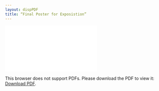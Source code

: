 ```yaml
---
layout: dispPDF
title: “Final Poster for Exposistion”
---
```


<object data="images/PDFs/Final_Expo-Poster.pdf" type="application/pdf" width="900px" height="890px">
    <embed src="images/PDFs/Final_Expo-Poster.pdf">
        <p>This browser does not support PDFs. Please download the PDF to view it: <a href="images/PDFs/Final_Expo-Poster.pdf">Download PDF</a>.</p>
    </embed>
</object>
